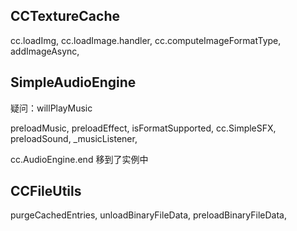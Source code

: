 

## CCTextureCache

cc.loadImg, cc.loadImage.handler, cc.computeImageFormatType,
addImageAsync,



## SimpleAudioEngine

疑问：willPlayMusic

preloadMusic, preloadEffect, isFormatSupported, cc.SimpleSFX, preloadSound, _musicListener,


cc.AudioEngine.end 移到了实例中



## CCFileUtils
purgeCachedEntries, unloadBinaryFileData, preloadBinaryFileData,